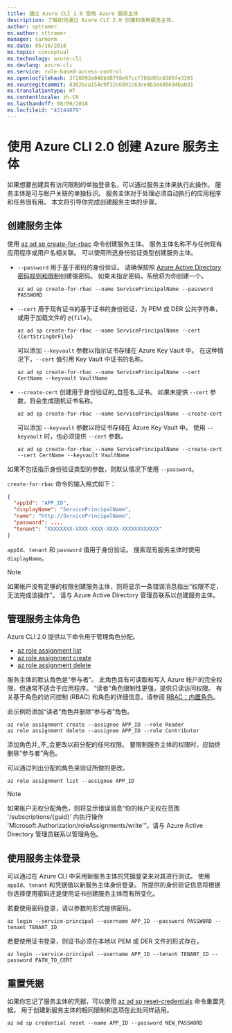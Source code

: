 ```yaml
---
title: 通过 Azure CLI 2.0 使用 Azure 服务主体
description: 了解如何通过 Azure CLI 2.0 创建和使用服务主体。
author: sptramer
ms.author: sttramer
manager: carmonm
ms.date: 05/16/2018
ms.topic: conceptual
ms.technology: azure-cli
ms.devlang: azure-cli
ms.service: role-based-access-control
ms.openlocfilehash: 3f20892e846bd07f8e97ccf788d05c4305fe3301
ms.sourcegitcommit: 83826ca154c9f32c6091c63ce4b3e480694ba8d1
ms.translationtype: HT
ms.contentlocale: zh-CN
ms.lasthandoff: 08/09/2018
ms.locfileid: "43144879"
---
```

# <a name="create-an-azure-service-principal-with-azure-cli-20"></a>使用 Azure CLI 2.0 创建 Azure 服务主体

如果想要创建具有访问限制的单独登录名，可以通过服务主体来执行此操作。 服务主体是可与帐户关联的单独标识。 服务主体对于处理必须自动执行的应用程序和任务很有用。 本文将引导你完成创建服务主体的步骤。

## <a name="create-the-service-principal"></a>创建服务主体

使用 [az ad sp create-for-rbac](/cli/azure/ad/sp#az-ad-sp-create-for-rbac) 命令创建服务主体。 服务主体名称不与任何现有应用程序或用户名相关联。 可以使用所选身份验证类型创建服务主体。

* `--password` 用于基于密码的身份验证。 请确保按照 [Azure Active Directory 密码规则和限制](/azure/active-directory/active-directory-passwords-policy)创建强密码。 如果未指定密码，系统将为你创建一个。

  ```azurecli-interactive
  az ad sp create-for-rbac --name ServicePrincipalName --password PASSWORD
  ```

* `--cert` 用于现有证书的基于证书的身份验证，为 PEM 或 DER 公共字符串，或用于加载文件的 `@{file}`。

  ```azurecli-interactive
  az ad sp create-for-rbac --name ServicePrincipalName --cert {CertStringOrFile}
  ```

  可以添加 `--keyvault` 参数以指示证书存储在 Azure Key Vault 中。 在这种情况下，`--cert` 值引用 Key Vault 中证书的名称。

  ```azurecli-interactive
  az ad sp create-for-rbac --name ServicePrincipalName --cert CertName --keyvault VaultName
  ```

* `--create-cert` 创建用于身份验证的_自签名_证书。 如果未提供 `--cert` 参数，将会生成随机证书名称。

  ```azurecli-interactive
  az ad sp create-for-rbac --name ServicePrincipalName --create-cert
  ```

  可以添加 `--keyvault` 参数以将证书存储在 Azure Key Vault 中。 使用 `--keyvault` 时，也必须提供 `--cert` 参数。

  ```azurecli-interactive
  az ad sp create-for-rbac --name ServicePrincipalName --create-cert --cert CertName --keyvault VaultName
  ```

如果不包括指示身份验证类型的参数，则默认情况下使用 `--password`。

`create-for-rbac` 命令的输入格式如下：

```json
{
  "appId": "APP_ID",
  "displayName": "ServicePrincipalName",
  "name": "http://ServicePrincipalName",
  "password": ...,
  "tenant": "XXXXXXXX-XXXX-XXXX-XXXX-XXXXXXXXXXXX"
}
```

`appId`、`tenant` 和 `password` 值用于身份验证。 搜索现有服务主体时使用 `displayName`。

> [!NOTE]
> 如果帐户没有足够的权限创建服务主体，则将显示一条错误消息指出“权限不足，无法完成该操作”。 请与 Azure Active Directory 管理员联系以创建服务主体。

## <a name="manage-service-principal-roles"></a>管理服务主体角色

Azure CLI 2.0 提供以下命令用于管理角色分配。

* [az role assignment list](/cli/azure/role/assignment#az-role-assignment-list)
* [az role assignment create](/cli/azure/role/assignment#az-role-assignment-create)
* [az role assignment delete](/cli/azure/role/assignment#az-role-assignment-delete)

服务主体的默认角色是“参与者”。 此角色具有可读取和写入 Azure 帐户的完全权限，但通常不适合于应用程序。 “读者”角色限制性更强，提供只读访问权限。  有关基于角色的访问控制 (RBAC) 和角色的详细信息，请参阅 [RBAC：内置角色](/azure/active-directory/role-based-access-built-in-roles)。

此示例将添加“读者”角色并删除“参与者”角色。

```azurecli-interactive
az role assignment create --assignee APP_ID --role Reader
az role assignment delete --assignee APP_ID --role Contributor
```

添加角色并_不_会更改以前分配的任何权限。 要限制服务主体的权限时，应始终删除“参与者”角色。

可以通过列出分配的角色来验证所做的更改。

```azurecli-interactive
az role assignment list --assignee APP_ID
```

> [!NOTE]
> 如果帐户无权分配角色，则将显示错误消息“你的帐户无权在范围 '/subscriptions/{guid}' 内执行操作 'Microsoft.Authorization/roleAssignments/write'”。请与 Azure Active Directory 管理员联系以管理角色。

## <a name="sign-in-using-the-service-principal"></a>使用服务主体登录

可以通过在 Azure CLI 中采用新服务主体的凭据登录来对其进行测试。 使用 `appId`、`tenant` 和凭据值以新服务主体身份登录。 所提供的身份验证信息将根据你选择使用密码还是使用证书创建服务主体而有所变化。

若要使用密码登录，请以参数的形式提供密码。

```azurecli-interactive
az login --service-principal --username APP_ID --password PASSWORD --tenant TENANT_ID
```

若要使用证书登录，则证书必须在本地以 PEM 或 DER 文件的形式存在。

```azurecli-interactive
az login --service-principal --username APP_ID --tenant TENANT_ID --password PATH_TO_CERT
```

## <a name="reset-credentials"></a>重置凭据

如果你忘记了服务主体的凭据，可以使用 [az ad sp reset-credentials](https://docs.microsoft.com/en-us/cli/azure/ad/sp#az-ad-sp-reset-credentials) 命令重置凭据。 用于创建新服务主体的相同限制和选项在此处同样适用。

```azurecli-interactive
az ad sp credential reset --name APP_ID --password NEW_PASSWORD
```
